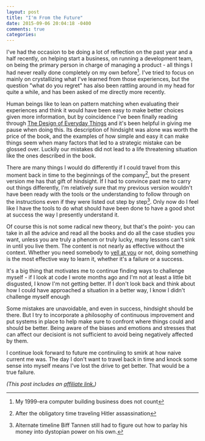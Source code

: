 ```yaml
---
layout: post
title: "I'm From the Future"
date: 2015-09-06 20:04:18 -0400
comments: true
categories: 
---
```


I've had the occasion to be doing a lot of reflection on the past year and a half recently, on helping start a business, on running a development team, on being the primary person in charge of managing a product - all things I had never really done completely on my own before[^1]. I've tried to focus on mainly on crystallizing what I've learned from those experiences, but the question "what do you regret" has also been rattling around in my head for quite a while, and has been asked of me directly more recently.

[^1]: My 1999-era computer building business does not count

Human beings like to lean on pattern matching when evaluating their experiences and think it would have been easy to make better choices given more information, but by coincidence I've been finally reading through [The Design of Everyday Things](http://amzn.to/1FrKxLG) and it's been helpful in giving me pause when doing this. Its description of hindsight was alone was worth the price of the book, and the examples of how simple and easy it can make things seem when many factors that led to a strategic mistake can be glossed over. Luckily our mistakes did not lead to a life threatening situation like the ones described in the book.

There are many things I would do differently if I could travel from this moment back in time to the beginnings of the company[^2], but the present version me has that gift of hindsight. If I had to convince past me to carry out things differently, I'm relatively sure that my previous version wouldn't have been ready with the tools or the understanding to follow through on the instructions even if they were listed out step by step[^3]. Only now do I feel like I have the tools to do what should have been done to have a good shot at success the way I presently understand it.

[^2]: After the obligatory time traveling Hitler assassination
[^3]: Alternate timeline Biff Tannen still had to figure out how to parlay his money into dystopian power on his own.

Of course this is not some radical new theory, but that's the point- you can take in all the advice and read all the books and do all the case studies you want, unless you are truly a phenom or truly lucky, many lessons can't sink in until you live them. The content is not nearly as effective without the context. Whether you need somebody to [yell at you](https://www.youtube.com/watch?v=ZXsQAXx_ao0) or not, doing something is the most effective way to learn it, whether it's a failure or a success.

It's a big thing that motivates me to continue finding ways to challenge myself - if I look at code I wrote months ago and I'm not at least a little bit disgusted, I know I'm not getting better. If I don't look back and think about how I could have approached a situation in a better way, I know I didn't challenge myself enough

Some mistakes are unavoidable, and even in success, hindsight should be there. But I try to incorporate a philosophy of continuous improvement and put systems in place to help make sure to confront where things could and should be better. Being aware of the biases and emotions and stresses that can affect our decisiont is not sufficient to avoid being negatively affected by them.

I continue look forward to future me continuiing to smirk at how naive current me was. The day I don't want to travel back in time and knock some sense into myself means I've lost the drive to get better. That would be a true failure.

*(This post includes an [affiliate link.](/affiliate-links/))*